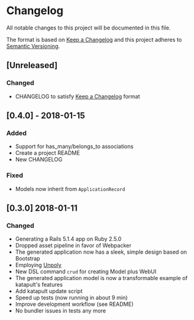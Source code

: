 # Changelog
All notable changes to this project will be documented in this file.

The format is based on [Keep a Changelog](http://keepachangelog.com/en/1.0.0/)
and this project adheres to [Semantic Versioning](http://semver.org/spec/v2.0.0.html).

## [Unreleased]

### Changed
- CHANGELOG to satisfy [Keep a Changelog](http://keepachangelog.com/en/1.0.0/) format

## [0.4.0] - 2018-01-15

### Added
- Support for has_many/belongs_to associations
- Create a project README
- New CHANGELOG

### Fixed
- Models now inherit from `ApplicationRecord`

## [0.3.0] 2018-01-11

### Changed
- Generating a Rails 5.1.4 app on Ruby 2.5.0
- Dropped asset pipeline in favor of Webpacker
- The generated application now has a sleek, simple design based on Bootstrap
- Employing [Unpoly](https://unpoly.com)
- New DSL command `crud` for creating Model plus WebUI
- The generated application model is now a transformable example of katapult's features
- Add katapult update script
- Speed up tests (now running in about 9 min)
- Improve development workflow (see README)
- No bundler issues in tests any more

